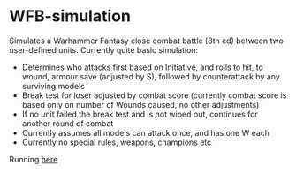 # WFB-simulation

Simulates a Warhammer Fantasy close combat battle (8th ed) between two user-defined units. Currently quite basic simulation:

* Determines who attacks first based on Initiative, and rolls to hit, to wound, armour save (adjusted by S), followed by counterattack by any surviving models
* Break test for loser adjusted by combat score (currently combat score is based only on number of Wounds caused, no other adjustments)
* If no unit failed the break test and is not wiped out, continues for another round of combat
* Currently assumes all models can attack once, and has one W each
* Currently no special rules, weapons, champions etc

Running [here](http://172.104.131.71) 

